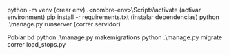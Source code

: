 python -m venv <nombre-env> (crear env)
.\<nombre-env>\Scripts\activate (activar environment)
pip install -r requirements.txt (instalar dependencias)
python .\manage.py runserver (correr servidor)

Poblar bd
python .\manage.py makemigrations
python .\manage.py migrate
correr load_stops.py
